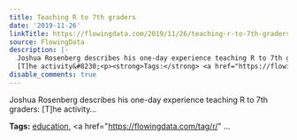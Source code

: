 ```yaml
---
title: Teaching R to 7th graders
date: '2019-11-26'
linkTitle: https://flowingdata.com/2019/11/26/teaching-r-to-7th-graders/
source: FlowingData
description: |-
  Joshua Rosenberg describes his one-day experience teaching R to 7th graders:
  [T]he activity&#8230;<p><strong>Tags:</strong> <a href="https://flowingdata.com/tag/education/" rel="tag">education</a>, <a href="https://flowingdata.com/tag/r/" ...
disable_comments: true
---
```

Joshua Rosenberg describes his one-day experience teaching R to 7th graders:
[T]he activity&#8230;<p><strong>Tags:</strong> <a href="https://flowingdata.com/tag/education/" rel="tag">education</a>, <a href="https://flowingdata.com/tag/r/" ...